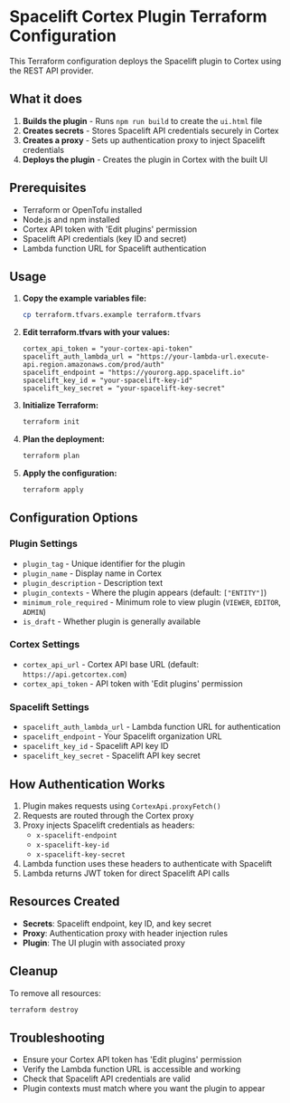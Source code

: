 # Spacelift Cortex Plugin Terraform Configuration

This Terraform configuration deploys the Spacelift plugin to Cortex using the REST API provider.

## What it does

1. **Builds the plugin** - Runs `npm run build` to create the `ui.html` file
2. **Creates secrets** - Stores Spacelift API credentials securely in Cortex
3. **Creates a proxy** - Sets up authentication proxy to inject Spacelift credentials
4. **Deploys the plugin** - Creates the plugin in Cortex with the built UI

## Prerequisites

- Terraform or OpenTofu installed
- Node.js and npm installed
- Cortex API token with 'Edit plugins' permission
- Spacelift API credentials (key ID and secret)
- Lambda function URL for Spacelift authentication

## Usage

1. **Copy the example variables file:**
   ```bash
   cp terraform.tfvars.example terraform.tfvars
   ```

2. **Edit terraform.tfvars with your values:**
   ```hcl
   cortex_api_token = "your-cortex-api-token"
   spacelift_auth_lambda_url = "https://your-lambda-url.execute-api.region.amazonaws.com/prod/auth"
   spacelift_endpoint = "https://yourorg.app.spacelift.io"
   spacelift_key_id = "your-spacelift-key-id"
   spacelift_key_secret = "your-spacelift-key-secret"
   ```

3. **Initialize Terraform:**
   ```bash
   terraform init
   ```

4. **Plan the deployment:**
   ```bash
   terraform plan
   ```

5. **Apply the configuration:**
   ```bash
   terraform apply
   ```

## Configuration Options

### Plugin Settings
- `plugin_tag` - Unique identifier for the plugin
- `plugin_name` - Display name in Cortex
- `plugin_description` - Description text
- `plugin_contexts` - Where the plugin appears (default: `["ENTITY"]`)
- `minimum_role_required` - Minimum role to view plugin (`VIEWER`, `EDITOR`, `ADMIN`)
- `is_draft` - Whether plugin is generally available

### Cortex Settings  
- `cortex_api_url` - Cortex API base URL (default: `https://api.getcortex.com`)
- `cortex_api_token` - API token with 'Edit plugins' permission

### Spacelift Settings
- `spacelift_auth_lambda_url` - Lambda function URL for authentication
- `spacelift_endpoint` - Your Spacelift organization URL
- `spacelift_key_id` - Spacelift API key ID
- `spacelift_key_secret` - Spacelift API key secret

## How Authentication Works

1. Plugin makes requests using `CortexApi.proxyFetch()`
2. Requests are routed through the Cortex proxy
3. Proxy injects Spacelift credentials as headers:
   - `x-spacelift-endpoint`
   - `x-spacelift-key-id`
   - `x-spacelift-key-secret`
4. Lambda function uses these headers to authenticate with Spacelift
5. Lambda returns JWT token for direct Spacelift API calls

## Resources Created

- **Secrets**: Spacelift endpoint, key ID, and key secret
- **Proxy**: Authentication proxy with header injection rules
- **Plugin**: The UI plugin with associated proxy

## Cleanup

To remove all resources:
```bash
terraform destroy
```

## Troubleshooting

- Ensure your Cortex API token has 'Edit plugins' permission
- Verify the Lambda function URL is accessible and working
- Check that Spacelift API credentials are valid
- Plugin contexts must match where you want the plugin to appear